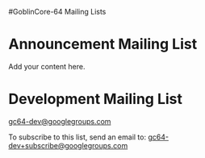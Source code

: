 #GoblinCore-64 Mailing Lists

# Announcement Mailing List #

Add your content here.


# Development Mailing List #

gc64-dev@googlegroups.com

To subscribe to this list, send an email to:
gc64-dev+subscribe@googlegroups.com